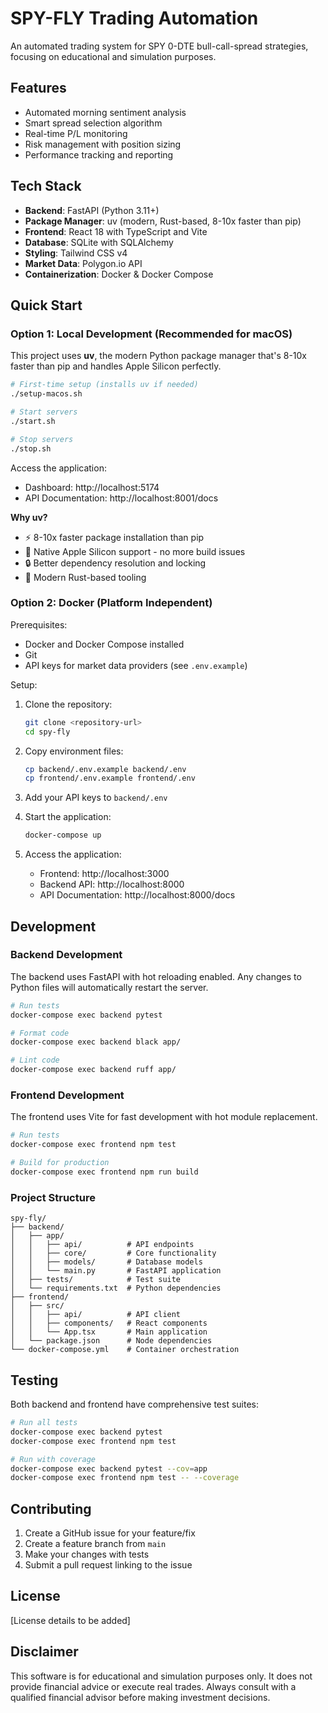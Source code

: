 # SPY-FLY Trading Automation

An automated trading system for SPY 0-DTE bull-call-spread strategies, focusing on educational and simulation purposes.

## Features

- Automated morning sentiment analysis
- Smart spread selection algorithm
- Real-time P/L monitoring
- Risk management with position sizing
- Performance tracking and reporting

## Tech Stack

- **Backend**: FastAPI (Python 3.11+)
- **Package Manager**: uv (modern, Rust-based, 8-10x faster than pip)
- **Frontend**: React 18 with TypeScript and Vite
- **Database**: SQLite with SQLAlchemy
- **Styling**: Tailwind CSS v4
- **Market Data**: Polygon.io API
- **Containerization**: Docker & Docker Compose

## Quick Start

### Option 1: Local Development (Recommended for macOS)

This project uses **uv**, the modern Python package manager that's 8-10x faster than pip and handles Apple Silicon perfectly.

```bash
# First-time setup (installs uv if needed)
./setup-macos.sh

# Start servers
./start.sh

# Stop servers
./stop.sh
```

Access the application:
- Dashboard: http://localhost:5174
- API Documentation: http://localhost:8001/docs

**Why uv?**
- ⚡ 8-10x faster package installation than pip
- 🍎 Native Apple Silicon support - no more build issues
- 🔒 Better dependency resolution and locking
- 🚀 Modern Rust-based tooling

### Option 2: Docker (Platform Independent)

Prerequisites:
- Docker and Docker Compose installed
- Git
- API keys for market data providers (see `.env.example`)

Setup:
1. Clone the repository:
   ```bash
   git clone <repository-url>
   cd spy-fly
   ```

2. Copy environment files:
   ```bash
   cp backend/.env.example backend/.env
   cp frontend/.env.example frontend/.env
   ```

3. Add your API keys to `backend/.env`

4. Start the application:
   ```bash
   docker-compose up
   ```

5. Access the application:
   - Frontend: http://localhost:3000
   - Backend API: http://localhost:8000
   - API Documentation: http://localhost:8000/docs

## Development

### Backend Development

The backend uses FastAPI with hot reloading enabled. Any changes to Python files will automatically restart the server.

```bash
# Run tests
docker-compose exec backend pytest

# Format code
docker-compose exec backend black app/

# Lint code
docker-compose exec backend ruff app/
```

### Frontend Development

The frontend uses Vite for fast development with hot module replacement.

```bash
# Run tests
docker-compose exec frontend npm test

# Build for production
docker-compose exec frontend npm run build
```

### Project Structure

```
spy-fly/
├── backend/
│   ├── app/
│   │   ├── api/          # API endpoints
│   │   ├── core/         # Core functionality
│   │   ├── models/       # Database models
│   │   └── main.py       # FastAPI application
│   ├── tests/            # Test suite
│   └── requirements.txt  # Python dependencies
├── frontend/
│   ├── src/
│   │   ├── api/          # API client
│   │   ├── components/   # React components
│   │   └── App.tsx       # Main application
│   └── package.json      # Node dependencies
└── docker-compose.yml    # Container orchestration
```

## Testing

Both backend and frontend have comprehensive test suites:

```bash
# Run all tests
docker-compose exec backend pytest
docker-compose exec frontend npm test

# Run with coverage
docker-compose exec backend pytest --cov=app
docker-compose exec frontend npm test -- --coverage
```

## Contributing

1. Create a GitHub issue for your feature/fix
2. Create a feature branch from `main`
3. Make your changes with tests
4. Submit a pull request linking to the issue

## License

[License details to be added]

## Disclaimer

This software is for educational and simulation purposes only. It does not provide financial advice or execute real trades. Always consult with a qualified financial advisor before making investment decisions.